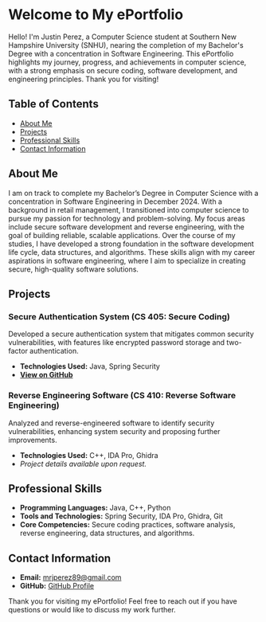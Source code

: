 # Welcome to My ePortfolio

Hello! I'm Justin Perez, a Computer Science student at Southern New Hampshire University (SNHU), nearing the completion of my Bachelor's Degree with a concentration in Software Engineering. This ePortfolio highlights my journey, progress, and achievements in computer science, with a strong emphasis on secure coding, software development, and engineering principles. Thank you for visiting!

## Table of Contents
- [About Me](#about-me)
- [Projects](#projects)
- [Professional Skills](#professional-skills)
- [Contact Information](#contact-information)

## About Me
I am on track to complete my Bachelor’s Degree in Computer Science with a concentration in Software Engineering in December 2024. With a background in retail management, I transitioned into computer science to pursue my passion for technology and problem-solving. My focus areas include secure software development and reverse engineering, with the goal of building reliable, scalable applications. Over the course of my studies, I have developed a strong foundation in the software development life cycle, data structures, and algorithms. These skills align with my career aspirations in software engineering, where I aim to specialize in creating secure, high-quality software solutions.

## Projects

### Secure Authentication System (CS 405: Secure Coding)
Developed a secure authentication system that mitigates common security vulnerabilities, with features like encrypted password storage and two-factor authentication.
- **Technologies Used:** Java, Spring Security
- **[View on GitHub](https://github.com/Mrjperez89/CS-405-13765-M01-Secure-Coding-2024)**

### Reverse Engineering Software (CS 410: Reverse Software Engineering)
Analyzed and reverse-engineered software to identify security vulnerabilities, enhancing system security and proposing further improvements.
- **Technologies Used:** C++, IDA Pro, Ghidra
- *Project details available upon request.*

## Professional Skills
- **Programming Languages:** Java, C++, Python
- **Tools and Technologies:** Spring Security, IDA Pro, Ghidra, Git
- **Core Competencies:** Secure coding practices, software analysis, reverse engineering, data structures, and algorithms.

## Contact Information
- **Email:** [mrjperez89@gmail.com](mailto:mrjperez89@gmail.com)
- **GitHub:** [GitHub Profile](https://github.com/Mrjperez89)

Thank you for visiting my ePortfolio! Feel free to reach out if you have questions or would like to discuss my work further.

